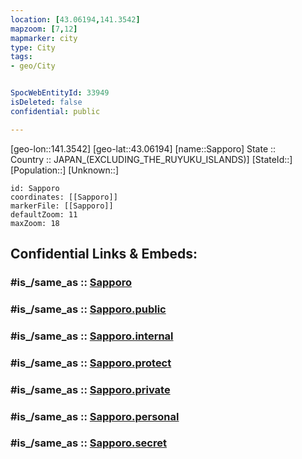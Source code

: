 ```yaml
---
location: [43.06194,141.3542] 
mapzoom: [7,12] 
mapmarker: city 
type: City
tags:
- geo/City


SpocWebEntityId: 33949
isDeleted: false
confidential: public

---
```

[geo-lon::141.3542] 
[geo-lat::43.06194] 
[name::Sapporo] 
State ::  
Country :: JAPAN_(EXCLUDING_THE_RUYUKU_ISLANDS)] 
[StateId::] 
[Population::] 
[Unknown::] 


```leaflet
id: Sapporo
coordinates: [[Sapporo]] 
markerFile: [[Sapporo]] 
defaultZoom: 11 
maxZoom: 18
```


## Confidential Links & Embeds: 

### #is_/same_as :: [Sapporo](/_Standards/Earth/Continent/Asia/Asia~East/Japan/Regions~Japan/Hokkaidō-Region/prefectures~Hokkaidō/Hokkaido/City/Sapporo.md) 

### #is_/same_as :: [Sapporo.public](/_public/Earth/Continent/Asia/Asia~East/Japan/Regions~Japan/Hokkaidō-Region/prefectures~Hokkaidō/Hokkaido/City/Sapporo.public.md) 

### #is_/same_as :: [Sapporo.internal](/_internal/Earth/Continent/Asia/Asia~East/Japan/Regions~Japan/Hokkaidō-Region/prefectures~Hokkaidō/Hokkaido/City/Sapporo.internal.md) 

### #is_/same_as :: [Sapporo.protect](/_protect/Earth/Continent/Asia/Asia~East/Japan/Regions~Japan/Hokkaidō-Region/prefectures~Hokkaidō/Hokkaido/City/Sapporo.protect.md) 

### #is_/same_as :: [Sapporo.private](/_private/Earth/Continent/Asia/Asia~East/Japan/Regions~Japan/Hokkaidō-Region/prefectures~Hokkaidō/Hokkaido/City/Sapporo.private.md) 

### #is_/same_as :: [Sapporo.personal](/_personal/Earth/Continent/Asia/Asia~East/Japan/Regions~Japan/Hokkaidō-Region/prefectures~Hokkaidō/Hokkaido/City/Sapporo.personal.md) 

### #is_/same_as :: [Sapporo.secret](/_secret/Earth/Continent/Asia/Asia~East/Japan/Regions~Japan/Hokkaidō-Region/prefectures~Hokkaidō/Hokkaido/City/Sapporo.secret.md)

